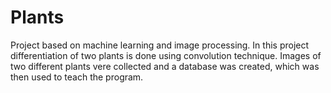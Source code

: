 # Plants
Project based on machine learning and image processing. In this project differentiation of two plants is done using convolution technique. Images of two different plants vere collected and a database was created, which was then used to teach the program.
